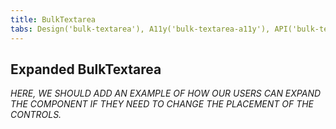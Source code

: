 ```yaml
---
title: BulkTextarea
tabs: Design('bulk-textarea'), A11y('bulk-textarea-a11y'), API('bulk-textarea-api'), Example('bulk-textarea-code'), Changelog('bulk-textarea-changelog')
---
```


## Expanded BulkTextarea

*HERE, WE SHOULD ADD AN EXAMPLE OF HOW OUR USERS CAN EXPAND THE COMPONENT IF THEY NEED TO CHANGE THE PLACEMENT OF THE CONTROLS.*
